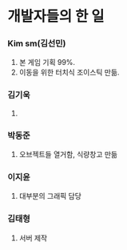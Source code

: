 # 개발자들의 한 일   

### Kim sm(김선민)  
1. 본 게임 기획 99%.
2. 이동을 위한 터치식 조이스틱 만듦.

### 김기욱  
1. 

### 박동준  
1. 오브젝트들 열거함, 식량창고 만듦

### 이지윤
1. 대부분의 그래픽 담당

### 김태형
1. 서버 제작
